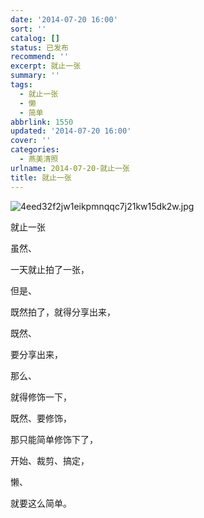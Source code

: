 ```yaml
---
date: '2014-07-20 16:00'
sort: ''
catalog: []
status: 已发布
recommend: ''
excerpt: 就止一张
summary: ''
tags:
  - 就止一张
  - 懒
  - 简单
abbrlink: 1550
updated: '2014-07-20 16:00'
cover: ''
categories:
  - 燕美清照
urlname: 2014-07-20-就止一张
title: 就止一张
---
```


![4eed32f2jw1eikpmnqqc7j21kw15dk2w.jpg](https://image.bmqy.net/upload/4eed32f2jw1eikpmnqqc7j21kw15dk2w.jpg)


就止一张


虽然、


一天就止拍了一张，


但是、


既然拍了，就得分享出来，


既然、


要分享出来，


那么、


就得修饰一下，


既然、要修饰，


那只能简单修饰下了，


开始、裁剪、搞定，


懒、


就要这么简单。

